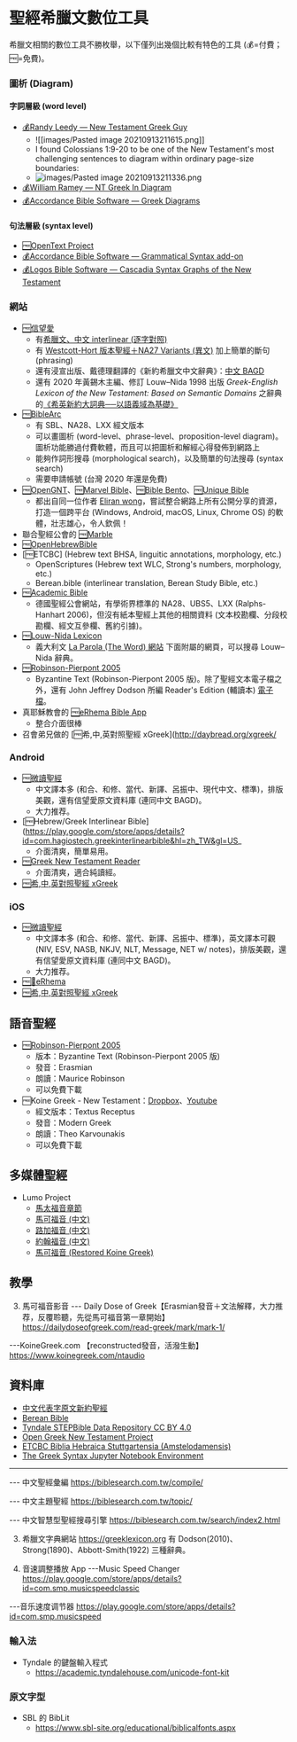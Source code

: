 # 聖經希臘文數位工具

希臘文相關的數位工具不勝枚舉，以下僅列出幾個比較有特色的工具 (💰=付費；🆓=免費)。

### 圖析 (Diagram)
#### 字詞層級 (word level)
- [💰Randy Leedy — New Testament Greek Guy](https://www.ntgreekguy.com/)
	- ![[images/Pasted image 20210913211615.png]]
	- I found Colossians 1:9-20 to be one of the New Testament's most challenging sentences to diagram within ordinary page-size boundaries:
	- ![images/Pasted image 20210913211336.png](images/Pasted%20image%2020210913211336.png)
- [💰William Ramey — NT Greek In Diagram](https://www.inthebeginning.org/e-diagrams/)
- [💰Accordance Bible Software — Greek Diagrams](http://accordancebible.com/product/greek-diagrams-not-for-mobile/)


#### 句法層級 (syntax level)
- [🆓OpenText Project](http://www.opentext.org/)
- [💰Accordance Bible Software — Grammatical Syntax add-on](https://accordancebible.com/product/grammatical-syntax-add-on-to-gnt28-t/)
- [💰Logos Bible Software — Cascadia Syntax Graphs of the New Testament](https://www.logos.com/product/183840/cascadia-syntax-graphs-of-the-new-testament)

### 網站
- [🆓信望愛](https://bible.fhl.net/)
	- 有[希臘文、中文 interlinear (逐字對照)](https://bible.fhl.net/new/read.php?VERSION16=interubs4&strongflag=0&TABFLAG=1&chineses=%E5%A4%AA&chap=1&submit1=%E9%96%B1%E8%AE%80)
	- 有 [Westcott-Hort 版本聖經＋NA27 Variants (異文)](https://bible.fhl.net/new/fhlwhparsing.php?engs=Matt&chap=1&sec=1) 加上簡單的斷句 (phrasing)
	- 還有浸宣出版、戴德理翻譯的《新約希臘文中文辭典》：[中文 BAGD](http://bible.fhl.net/new/s.php?N=0&k=2316&m=)
	- 還有 2020 年黃錫木主編、修訂 Louw–Nida 1998 出版 <em>Greek-English Lexicon of the New Testament: Based on Semantic Domains</em> 之辭典的[《希英新約大詞典──以語義域為基礎》](https://bkbible.fhl.net/SDBG_zh.html)
- [🆓BibleArc](https://www.biblearc.com/)
	- 有 SBL、NA28、LXX 經文版本
	- 可以畫圖析 (word-level、phrase-level、proposition-level diagram)。圖析功能勝過付費軟體，而且可以把圖析和解經心得發佈到網路上
	- 能夠作詞形搜尋 (morphological search)，以及簡單的句法搜尋 (syntax search)
	- 需要申請帳號 (台灣 2020 年還是免費)
- [🆓OpenGNT](https://opengnt.com/)、[🆓Marvel Bible](https://marvel.bible/)、[🆓Bible Bento](https://BibleBento.com)、[🆓Unique Bible](https://www.uniquebible.app/home)
	- 都出自同一位作者 [Eliran wong](https://github.com/eliranwong)，嘗試整合網路上所有公開分享的資源，打造一個跨平台 (Windows, Android, macOS, Linux, Chrome OS) 的軟體，壯志雄心，令人欽佩！
- 聯合聖經公會的 [🆓Marble](https://semanticdictionary.org/semdic.php?databaseType=SDGNT&language=zht)
- [🆓OpenHebrewBible](https://github.com/eliranwong/OpenHebrewBible)
- [🆓ETCBC] (Hebrew text BHSA, linguitic annotations, morphology, etc.)
	- OpenScriptures (Hebrew text WLC, Strong's numbers, morphology, etc.)
	- Berean.bible (interlinear translation, Berean Study Bible, etc.)
- [🆓Academic Bible](https://www.academic-bible.com/en/home/)
	- 德國聖經公會網站，有學術界標準的 NA28、UBS5、LXX (Ralphs-Hanhart 2006)，但沒有紙本聖經上其他的相關資料 (文本校勘欄、分段校勘欄、經文互參欄、舊約引據)。
- [🆓Louw-Nida Lexicon](https://www.laparola.net/greco/louwnida.php)
	- 義大利文 [La Parola (The Word) 網站](https://www.laparola.net/) 下面附屬的網頁，可以搜尋 Louw–Nida 辭典。
- [🆓Robinson-Pierpont 2005](https://byzantinetext.com)
	- Byzantine Text (Robinson-Pierpont 2005 版)。除了聖經文本電子檔之外，還有 John Jeffrey Dodson 所編 Reader's Edition (輔讀本) [電子檔](https://byzantinetext.com/wp-content/uploads/2017/08/RP2016-Readers-Edition.pdf)。
- 真耶穌教會的 [🆓eRhema Bible App](https://bible.tjc.org)
	- 整合介面很棒
- 召會弟兄做的 [🆓希,中,英對照聖經 xGreek](http://daybread.org/xgreek/



### Android
- [🆓微讀聖經](https://app.wedevote.com/)
	- 中文譯本多 (和合、和修、當代、新譯、呂振中、現代中文、標準)，排版美觀，還有信望愛原文資料庫 (連同中文 BAGD)。
	- 大力推荐。
-  [🆓Hebrew/Greek Interlinear Bible](https://play.google.com/store/apps/details?id=com.hagiostech.greekinterlinearbible&hl=zh_TW&gl=US_
	-  介面清爽，簡單易用。
- [🆓Greek New Testament Reader](https://play.google.com/store/apps/details?id=com.mattrobertson.greek.reader)
	- 介面清爽，適合純讀經。
- [🆓希,中,英對照聖經 xGreek](https://play.google.com/store/apps/details?id=org.oldservant.greekinterlinear)

### iOS
- [🆓微讀聖經](https://apps.apple.com/cn/app/wei-du-sheng-jing/id654898456/)
	- 中文譯本多 (和合、和修、當代、新譯、呂振中、標準)，英文譯本可觀 (NIV, ESV, NASB, NKJV, NLT, Message, NET w/ notes)，排版美觀，還有信望愛原文資料庫 (連同中文 BAGD)。
	- 大力推荐。
- [🆓📶eRhema](https://apps.apple.com/us/app/erhema/id1584584621) 
- [🆓希,中,英對照聖經 xGreek](https://apps.apple.com/tw/app/%E5%B8%8C-%E4%B8%AD-%E8%8B%B1%E5%B0%8D%E7%85%A7%E8%81%96%E7%B6%93/id1431089763)

## 語音聖經
- [🆓Robinson-Pierpont 2005](https://byzantinetext.com/listen/)
	- 版本：Byzantine Text (Robinson-Pierpont 2005 版)
	- 發音：Erasmian
	- 朗讀：Maurice Robinson
	- 可以免費下載
- 🆓Koine Greek - New Testament：[Dropbox](https://www.dropbox.com/sh/beoqrdw8zkq1ahr/AABPJTJa5J9RU1y2wyChvPIxa)、[Youtube](https://www.youtube.com/playlist?list=PL40D66708671D260F)
	- 經文版本：Textus Receptus
	- 發音：Modern Greek
	- 朗讀：Theo Karvounakis
	- 可以免費下載

## 多媒體聖經
- Lumo Project
	- [馬太福音章節  ](https://www.youtube.com/playlist?list=PLcJVIuhI8isJQK66AYdiBCZ7iSmazx6yv)
	- [馬可福音 (中文)](https://www.youtube.com/playlist?list=PLcJVIuhI8isI_-oSEiZLmtotdRpDvn8Gh)
	- [路加福音 (中文)](https://www.youtube.com/playlist?list=PLcJVIuhI8isK17xc0xw-5RcEah7YI-WbK)
	- [約翰福音 (中文)](https://www.youtube.com/playlist?list=PLcJVIuhI8isILNJn0hAAZX4VMRXmm9mhm)
	- [馬可福音 (Restored Koine Greek)](https://www.youtube.com/playlist?list=PLea-iHHZAgbWWvaBg7pMjx4lA7wV2HvIW)

## 教學
3) 馬可福音影音
--- Daily Dose of Greek【Erasmian發音＋文法解釋，大力推荐，反覆聆聽，先從馬可福音第一章開始】
https://dailydoseofgreek.com/read-greek/mark/mark-1/

---KoineGreek.com 【reconstructed發音，活潑生動】
https://www.koinegreek.com/ntaudio

## 資料庫
- [中文代表字原文新約聖經](https://www.ssjcbc.com/bibleresearch/bible_reaserch2.html)
- [Berean Bible](https://berean.bible/downloads.htm)
- [Tyndale STEPBible Data Repository CC BY 4.0](https://github.com/tyndale/STEPBible-Data)
- [Open Greek New Testament Project](https://github.com/eliranwong/OpenGNT)
- [ETCBC  Biblia Hebraica Stuttgartensia (Amstelodamensis)](https://github.com/ETCBC/bhsa)
- [The Greek Syntax Jupyter Notebook Environment](https://github.com/biblicalhumanities/greek-syntax)

---


--- 中文聖經彙編
https://biblesearch.com.tw/compile/

--- 中文主題聖經
https://biblesearch.com.tw/topic/

--- 中文智慧型聖經搜尋引擎
https://biblesearch.com.tw/search/index2.html


3) 希臘文字典網站
https://greeklexicon.org
有 Dodson(2010)、Strong(1890)、Abbott-Smith(1922) 三種辭典。


4) 音速調整播放 App
---Music Speed Changer
https://play.google.com/store/apps/details?id=com.smp.musicspeedclassic

---音乐速度调节器
https://play.google.com/store/apps/details?id=com.smp.musicspeed

### 輸入法
- Tyndale 的鍵盤輸入程式
	- https://academic.tyndalehouse.com/unicode-font-kit

### 原文字型
- SBL 的 BibLit
	- https://www.sbl-site.org/educational/biblicalfonts.aspx



